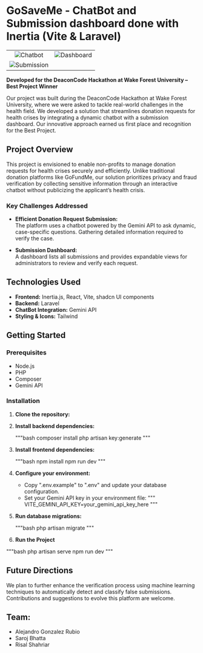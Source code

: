 # GoSaveMe - ChatBot and Submission dashboard done with Inertia (Vite & Laravel)

<table>
  <tr>
    <td align="center"><img src="https://github.com/user-attachments/assets/e95111d0-57da-42fc-a463-ac5efc745f23" alt="Chatbot" ></td>
    <td align="center"><img src="https://github.com/user-attachments/assets/5e81ba27-b731-4b2a-8a52-34ece2e9990d" alt="Dashboard" ></td>
  </tr>
  <tr>
    <td align="center"><img src="https://github.com/user-attachments/assets/e91a3dbc-6968-48af-bd39-77b2dd42fcce" alt="Submission" ></td>
  </tr>
</table>

**Developed for the DeaconCode Hackathon at Wake Forest University – Best Project Winner**

Our project was built during the DeaconCode Hackathon at Wake Forest University, where we were asked to tackle real-world challenges in the health field. We developed a solution that streamlines donation requests for health crises by integrating a dynamic chatbot with a submission dashboard. Our innovative approach earned us first place and recognition for the Best Project.

## Project Overview

This project is envisioned to enable non-profits to manage donation requests for health crises securely and efficiently. Unlike traditional donation platforms like GoFundMe, our solution prioritizes privacy and fraud verification by collecting sensitive information through an interactive chatbot without publicizing the applicant’s health crisis.

### Key Challenges Addressed

- **Efficient Donation Request Submission:**  
  The platform uses a chatbot powered by the Gemini API to ask dynamic, case-specific questions. Gathering detailed information required to verify the case.

- **Submission Dashboard:**  
  A dashboard lists all submissions and provides expandable views for administrators to review and verify each request.

## Technologies Used

- **Frontend:** Inertia.js, React, Vite, shadcn UI components  
- **Backend:** Laravel  
- **ChatBot Integration:** Gemini API
- **Styling & Icons:** Tailwind

## Getting Started

### Prerequisites

- Node.js
- PHP
- Composer
- Gemini API

### Installation

1. **Clone the repository:**
2. **Install backend dependencies:**

   """bash
   composer install
   php artisan key:generate
   """

3. **Install frontend dependencies:**

   """bash
   npm install
   npm run dev
   """

4. **Configure your environment:**

   - Copy ".env.example" to ".env" and update your database configuration.
   - Set your Gemini API key in your environment file:
     """ 
     VITE_GEMINI_API_KEY=your_gemini_api_key_here
     """

5. **Run database migrations:**

   """bash
   php artisan migrate
   """

6. **Run the Project**
  
  """bash
  php artisan serve
  npm run dev
  """

## Future Directions

We plan to further enhance the verification process using machine learning techniques to automatically detect and classify false submissions. Contributions and suggestions to evolve this platform are welcome.

## **Team:** 

- Alejandro Gonzalez Rubio
- Saroj Bhatta
- Risal Shahriar
